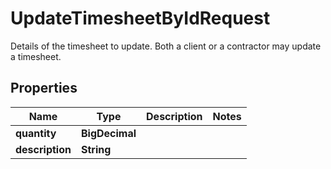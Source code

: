 

# UpdateTimesheetByIdRequest

Details of the timesheet to update. Both a client or a contractor may update a timesheet.

## Properties

| Name | Type | Description | Notes |
|------------ | ------------- | ------------- | -------------|
|**quantity** | **BigDecimal** |  |  |
|**description** | **String** |  |  |



